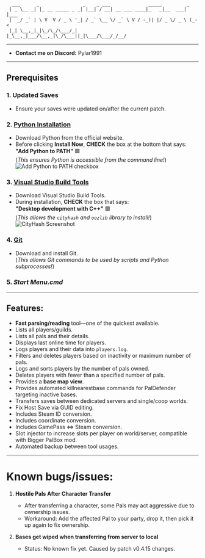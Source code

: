 ```
  ___      _                _    _ ___              _____         _    
 | _ \__ _| |_ __ _____ _ _| |__| / __| __ ___ ____|_   _|__  ___| |___
 |  _/ _` | \ V  V / _ \ '_| / _` \__ \/ _` \ V / -_)| |/ _ \/ _ \ (_-<
 |_| \__,_|_|\_/\_/\___/_| |_\__,_|___/\__,_|\_/\___||_|\___/\___/_/__/

```
---
- **Contact me on Discord:** Pylar1991
---

## Prerequisites

### 1. **Updated Saves**
- Ensure your saves were updated on/after the current patch.

### 2. **[Python Installation](https://www.python.org/downloads)**
- Download Python from the official website.  
- Before clicking **Install Now**, **CHECK** the box at the bottom that says:  
  **"Add Python to PATH"** 🟩  
  (*This ensures Python is accessible from the command line!*)  
  ![Add Python to PATH checkbox](https://i.imgur.com/SCJEkdJ.png)

### 3. **[Visual Studio Build Tools](https://aka.ms/vs/17/release/vs_BuildTools.exe)**
- Download Visual Studio Build Tools.
- During installation, **CHECK** the box that says:  
  **"Desktop development with C++"** 🟩  
  (*This allows the `cityhash` and `oozlib` library to install!*)  
  ![CityHash Screenshot](https://i.imgur.com/RZGZ9So.png)
  
### 4. **[Git](https://gitforwindows.org/)**
- Download and install Git.  
(*This allows Git commands to be used by scripts and Python subprocesses!*)  

### 5. ***Start Menu.cmd***

---

## Features:

- **Fast parsing/reading** tool—one of the quickest available.  
- Lists all players/guilds.  
- Lists all pals and their details.  
- Displays last online time for players.  
- Logs players and their data into `players.log`.  
- Filters and deletes players based on inactivity or maximum number of pals.  
- Logs and sorts players by the number of pals owned.  
- Deletes players with fewer than a specified number of pals.  
- Provides a **base map view**.  
- Provides automated killnearestbase commands for PalDefender targeting inactive bases.  
- Transfers saves between dedicated servers and single/coop worlds.  
- Fix Host Save via GUID editing.  
- Includes Steam ID conversion.  
- Includes coordinate conversion.  
- Includes GamePass ⇔ Steam conversion.  
- Slot injector to increase slots per player on world/server, compatible with Bigger PalBox mod.  
- Automated backup between tool usages.

---

# Known bugs/issues:

1. **Hostile Pals After Character Transfer**  
   - After transferring a character, some Pals may act aggressive due to ownership issues.  
   - Workaround: Add the affected Pal to your party, drop it, then pick it up again to fix ownership.

2. **Bases get wiped when transferring from server to local**  
   - Status: No known fix yet. Caused by patch v0.4.15 changes.